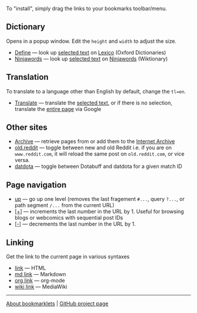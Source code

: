 To "install", simply drag the links to your bookmarks toolbar/menu.

## Dictionary

Opens in a popup window. Edit the `height` and `width` to adjust the size.

- <a href='javascript:(function(){const n=window.getSelection().toString().trim();n&&window.open("https://www.lexico.com/definition/"+encodeURIComponent(n),"_blank","height=800,width=600,noopener,noreferrer")})();'>Define</a> — look up <u>selected text</u> on [Lexico](https://www.lexico.com) (Oxford Dictionaries)
- <a href='javascript:(function(){const n=window.getSelection().toString().trim();n&&window.open("https://ninjawords.com/"+encodeURIComponent(n),"_blank","height=800,width=600,noopener,noreferrer")})();'>Ninjawords</a> — look up <u>selected text</u> on [Ninjawords](https://ninjawords.com) (Wiktionary)

## Translation

To translate to a language other than English by default, change the `tl=en`.

- <a href='javascript:(function(){const e=window.getSelection().toString().trim();let t="",n="";e?t="text="+encodeURIComponent(e):(t="u="+encodeURIComponent(location.href),n="translate"),window.open(`https://translate.google.com/${n}?sl=auto&tl=en&${t}`,"_blank","height=800,width=600,noopener,noreferrer")})();'>Translate</a> — translate the <u>selected text</u>, or if there is no selection, translate the <u>entire page</u> via Google

## Other sites

- <a href='javascript:void window.open("https://web.archive.org/web/"+encodeURIComponent(location.href));'>Archive</a> — retrieve pages from or add them to the [Internet Archive](https://web.archive.org/)
- <a href='javascript:(function(){const t=location,o=t.hostname,a=t.pathname+t.search+t.hash,n="www.reddit.com",s="old.reddit.com";o===n?location.assign("https://"+s+a):o===s&&location.assign("https://"+n+a)})();'>old.reddit</a> — toggle between new and old Reddit i.e. if you are on `www.reddit.com`, it will reload the same post on `old.reddit.com`, or vice versa.
- <a href='javascript:(function(){const t=location,o=t.hostname,a=t.pathname.split("/",3),n="www.dotabuff.com",s="www.datdota.com";o===n&&"matches"===a[1]?location.assign("https://"+s+a.join("/")):o===s&&"matches"===a[1]&&location.assign("https://"+n+a.join("/"))})();'>datdota</a> — toggle between Dotabuff and datdota for a given match ID

## Page navigation

- <a href='javascript:(function(){let e=location;if(e.hash)e.hash="";else if(e.search)e.search="";else{let a=e.pathname.split("/");a.pop()||a.pop(),e.pathname=a.join("/")}})();'>up</a> — go up one level (removes the last fragement `#...`, query `?...`, or path segment `/...` from the current URL)
- <a href='javascript:(function(){const n=location.toString().match(/^(.*?)(0*)(\d+)([^\d]*)$/);if(n){const t=n[1];let o=n[2];const e=n[3],i=n[4],l=String(Number(e)+1);l.length>e.length&&(o=o.substring(0,o.length-1)),location=t+o+l+i}else alert("No number found in URL.")})();'>[+]</a> — increments the last number in the URL by 1. Useful for browsing blogs or webcomics with sequential post IDs
- <a href='javascript:(function(){const n=location.toString().match(/^(.*?)(0*)(\d+)([^\d]*)$/);if(n){const t=n[1];let o=n[2];const e=n[3],l=n[4],c=String(Number(e)-1);o.length>0&&c.length<e.length&&(o+="0"),location=t+o+c+l}else alert("No number found in URL.")})();'>[-]</a> — decrements the last number in the URL by 1.

## Linking

Get the link to the current page in various syntaxes

- <a href='javascript:void prompt("Link to this page in HTML:",`<a href="${location.href}">${document.title}</a>`);'>link</a> — HTML
- <a href='javascript:void prompt("Link to this page in Markdown:",`[${document.title}](${location.href})`);'>md link</a> — Markdown
- <a href='javascript:void prompt("Link to this page in Org-mode:",`[[${location.href}][${document.title}]]`);'>org link</a> — org-mode
- <a href='javascript:void prompt("Link to this page in MediaWiki:",`[${location.href} ${document.title}]`);'>wiki link</a> — MediaWiki

---

[About bookmarklets](./about.md) | [GitHub project page](https://github.com/jn64/bookmarklets)
